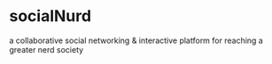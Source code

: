 # socialNurd<br/>
a collaborative social networking & interactive platform for reaching a greater nerd society
